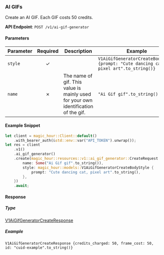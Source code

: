 
### AI GIFs <a name="create"></a>

Create an AI GIF. Each GIF costs 50 credits.

**API Endpoint**: `POST /v1/ai-gif-generator`

#### Parameters

| Parameter | Required | Description | Example |
|-----------|:--------:|-------------|--------|
| `style` | ✓ |  | `V1AiGifGeneratorCreateBodyStyle {prompt: "Cute dancing cat, pixel art".to_string()}` |
| `name` | ✗ | The name of gif. This value is mainly used for your own identification of the gif. | `"Ai Gif gif".to_string()` |

#### Example Snippet

```rust
let client = magic_hour::Client::default()
    .with_bearer_auth(&std::env::var("API_TOKEN").unwrap());
let res = client
    .v1()
    .ai_gif_generator()
    .create(magic_hour::resources::v1::ai_gif_generator::CreateRequest {
        name: Some("Ai Gif gif".to_string()),
        style: magic_hour::models::V1AiGifGeneratorCreateBodyStyle {
            prompt: "Cute dancing cat, pixel art".to_string(),
        },
    })
    .await;
```

#### Response

##### Type
[V1AiGifGeneratorCreateResponse](/src/models/v1_ai_gif_generator_create_response.rs)

##### Example
`V1AiGifGeneratorCreateResponse {credits_charged: 50, frame_cost: 50, id: "cuid-example".to_string()}`
